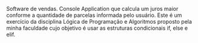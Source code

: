 Software de vendas.
Console Application que calcula um juros maior conforme a quantidade de parcelas informada pelo usuário.
Este é um exercício da disciplina Lógica de Programação e Algoritmos proposto pela minha faculdade cujo objetivo é usar as estruturas condicionais if, else e elif.
